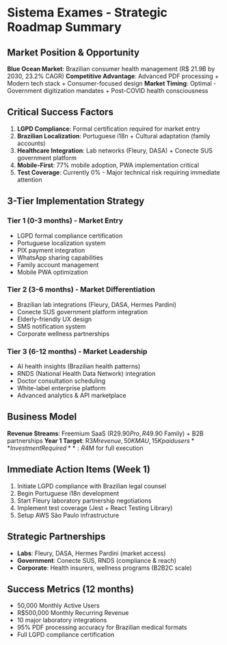 # Sistema Exames - Strategic Roadmap Summary

## Market Position & Opportunity
**Blue Ocean Market**: Brazilian consumer health management (R$ 21.9B by 2030, 23.2% CAGR)
**Competitive Advantage**: Advanced PDF processing + Modern tech stack + Consumer-focused design
**Market Timing**: Optimal - Government digitization mandates + Post-COVID health consciousness

## Critical Success Factors
1. **LGPD Compliance**: Formal certification required for market entry
2. **Brazilian Localization**: Portuguese i18n + Cultural adaptation (family accounts)  
3. **Healthcare Integration**: Lab networks (Fleury, DASA) + Conecte SUS government platform
4. **Mobile-First**: 77% mobile adoption, PWA implementation critical
5. **Test Coverage**: Currently 0% - Major technical risk requiring immediate attention

## 3-Tier Implementation Strategy

### Tier 1 (0-3 months) - Market Entry
- LGPD formal compliance certification
- Portuguese localization system
- PIX payment integration  
- WhatsApp sharing capabilities
- Family account management
- Mobile PWA optimization

### Tier 2 (3-6 months) - Market Differentiation  
- Brazilian lab integrations (Fleury, DASA, Hermes Pardini)
- Conecte SUS government platform integration
- Elderly-friendly UX design
- SMS notification system
- Corporate wellness partnerships

### Tier 3 (6-12 months) - Market Leadership
- AI health insights (Brazilian health patterns)
- RNDS (National Health Data Network) integration
- Doctor consultation scheduling
- White-label enterprise platform
- Advanced analytics & API marketplace

## Business Model
**Revenue Streams**: Freemium SaaS (R$29.90 Pro, R$49.90 Family) + B2B partnerships
**Year 1 Target**: R$3M revenue, 50K MAU, 15K paid users
**Investment Required**: R$4M for full execution

## Immediate Action Items (Week 1)
1. Initiate LGPD compliance with Brazilian legal counsel
2. Begin Portuguese i18n development
3. Start Fleury laboratory partnership negotiations  
4. Implement test coverage (Jest + React Testing Library)
5. Setup AWS São Paulo infrastructure

## Strategic Partnerships
- **Labs**: Fleury, DASA, Hermes Pardini (market access)
- **Government**: Conecte SUS, RNDS (compliance & reach)
- **Corporate**: Health insurers, wellness programs (B2B2C scale)

## Success Metrics (12 months)
- 50,000 Monthly Active Users
- R$500,000 Monthly Recurring Revenue  
- 10 major laboratory integrations
- 95% PDF processing accuracy for Brazilian medical formats
- Full LGPD compliance certification